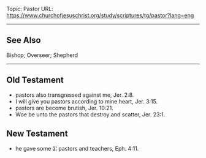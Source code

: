 Topic: Pastor
URL: https://www.churchofjesuschrist.org/study/scriptures/tg/pastor?lang=eng

---

## See Also

Bishop; Overseer; Shepherd

---

## Old Testament

- pastors also transgressed against me, Jer. 2:8.
- I will give you pastors according to mine heart, Jer. 3:15.
- pastors are become brutish, Jer. 10:21.
- Woe be unto the pastors that destroy and scatter, Jer. 23:1.

## New Testament

- he gave some â¦ pastors and teachers, Eph. 4:11.

